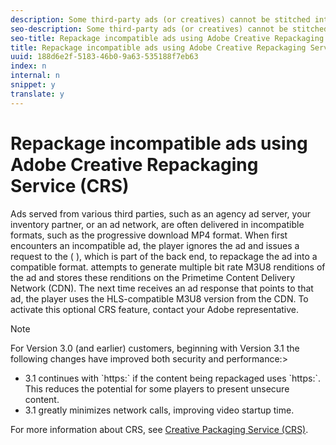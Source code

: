 ```yaml
---
description: Some third-party ads (or creatives) cannot be stitched into the HTTP Live Streaming (HLS) content stream because their video format is incompatible with HLS. and can optionally attempt to repackage incompatible ads into compatible M3U8 videos.
seo-description: Some third-party ads (or creatives) cannot be stitched into the HTTP Live Streaming (HLS) content stream because their video format is incompatible with HLS. and can optionally attempt to repackage incompatible ads into compatible M3U8 videos.
seo-title: Repackage incompatible ads using Adobe Creative Repackaging Service (CRS)
title: Repackage incompatible ads using Adobe Creative Repackaging Service (CRS)
uuid: 188d6e2f-5183-46b0-9a63-535188f7eb63
index: n
internal: n
snippet: y
translate: y
---
```


# Repackage incompatible ads using Adobe Creative Repackaging Service (CRS)

Ads served from various third parties, such as an agency ad server, your inventory partner, or an ad network, are often delivered in incompatible formats, such as the progressive download MP4 format.
When  <!-- PH element: phrases/primetime-sdk-name --> first encounters an incompatible ad, the player ignores the ad and issues a request to the <!-- PH element: phrases/crs-name --> ( <!-- PH element: phrases/crs-acronym --> ), which is part of the <!-- PH element: phrases/ad-insert-name --> back end, to repackage the ad into a compatible format. <!-- PH element: phrases/crs-acronym --> attempts to generate multiple bit rate M3U8 renditions of the ad and stores these renditions on the Primetime Content Delivery Network (CDN). The next time <!-- PH element: phrases/primetime-sdk-name --> receives an ad response that points to that ad, the player uses the HLS-compatible M3U8 version from the CDN.
To activate this optional CRS feature, contact your Adobe representative. 
>[!NOTE]
>
>For <!-- PH element: phrases/crs-acronym --> Version 3.0 (and earlier) customers, beginning with <!-- PH element: phrases/crs-acronym --> Version 3.1 the following changes have improved both security and performance:>
>* <!-- PH element: phrases/crs-acronym --> 3.1 continues with `https:` if the content being repackaged uses `https:`. This reduces the potential for some players to present unsecure content.
>* <!-- PH element: phrases/crs-acronym --> 3.1 greatly minimizes network calls, improving video startup time.



For more information about CRS, see [Creative Packaging Service (CRS)](http://help.adobe.com/en_US/primetime/crs/index.html). 
